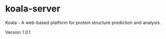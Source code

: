 # koala-server
Koala - A web-based platform for protein structure prediction and analysis.

Version 1.0.1
